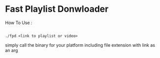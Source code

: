 # Fast Playlist Donwloader


<p>How To Use :</p>


```

./fpd <link to playlist or video>

```


<p>simply call the binary for your platform including file extension with link as an arg</p>
